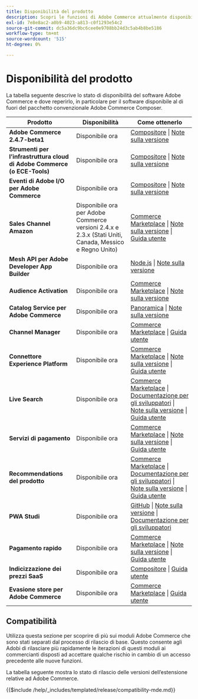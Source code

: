 ```yaml
---
title: Disponibilità del prodotto
description: Scopri le funzioni di Adobe Commerce attualmente disponibili, come accedervi e verificarne la compatibilità con specifiche versioni di Adobe Commerce.
exl-id: 7e8e8ac2-a0b9-4023-a813-c0f1293e54c2
source-git-commit: dc5a36dc9bc6cee0e9708bb24d3c5ab4b8be5186
workflow-type: tm+mt
source-wordcount: '515'
ht-degree: 0%

---
```


# Disponibilità del prodotto

La tabella seguente descrive lo stato di disponibilità del software Adobe Commerce e dove reperirlo, in particolare per il software disponibile al di fuori del pacchetto convenzionale Adobe Commerce Composer.

| Prodotto | Disponibilità | Come ottenerlo |
|-|-|-|
| **Adobe Commerce 2.4.7-beta1** | Disponibile ora | [Compositore](../installation/composer.md) \| [Note sulla versione](https://experienceleague.adobe.com/docs/commerce-operations/release/notes/adobe-commerce/2-4-7.html) |
| **Strumenti per l’infrastruttura cloud di Adobe Commerce (o ECE-Tools)** | Disponibile ora | [Compositore](https://experienceleague.adobe.com/docs/commerce-cloud-service/user-guide/dev-tools/ece-tools/update-package.html) \| [Note sulla versione](https://experienceleague.adobe.com/docs/commerce-cloud-service/user-guide/release-notes/cloud-tools-suite.html) |
| **Eventi di Adobe I/O per Adobe Commerce** | Disponibile ora | [Compositore](https://developer.adobe.com/commerce/events/get-started/installation/) \| [Note sulla versione](https://developer.adobe.com/commerce/events/get-started/release-notes/) |
| **Sales Channel Amazon** | Disponibile ora per Adobe Commerce versioni 2.4.x e 2.3.x (Stati Uniti, Canada, Messico e Regno Unito) | [Commerce Marketplace](https://marketplace.magento.com/magento-module-amazon.html) \| [Note sulla versione](https://experienceleague.adobe.com/docs/commerce-channels/amazon/release-notes.html) \| [Guida utente](https://experienceleague.adobe.com/docs/commerce-channels/amazon/overview.html) |
| **Mesh API per Adobe Developer App Builder** | Disponibile ora | [Node.js](https://developer.adobe.com/graphql-mesh-gateway/gateway/getting-started/) \| [Note sulla versione](https://developer.adobe.com/graphql-mesh-gateway/gateway/release-notes/) |
| **Audience Activation** | Disponibile ora | [Commerce Marketplace](https://marketplace.magento.com/magento-audiences.html) \| [Note sulla versione](https://experienceleague.adobe.com/docs/commerce-admin/customers/audience-activation.html) |
| **Catalog Service per Adobe Commerce** | Disponibile ora | [Panoramica](https://experienceleague.adobe.com/docs/commerce-merchant-services/catalog-service/guide-overview.html) \| [Note sulla versione](https://experienceleague.adobe.com/docs/commerce-merchant-services/catalog-service/release-notes.html?lang=en) |
| **Channel Manager** | Disponibile ora | [Commerce Marketplace](https://marketplace.magento.com/magento-channel-manager.html) \| [Guida utente](https://experienceleague.adobe.com/docs/commerce-channels/channel-manager/intro-to-channel-manager/overview.html) |
| **Connettore Experience Platform** | Disponibile ora | [Commerce Marketplace](https://marketplace.magento.com/magento-experience-platform-connector.html) \| [Note sulla versione](https://experienceleague.adobe.com/docs/commerce-merchant-services/experience-platform-connector/release-notes.html?lang=en) \| [Guida utente](https://experienceleague.adobe.com/docs/commerce-merchant-services/experience-platform-connector/overview.html?lang=en) |
| **Live Search** | Disponibile ora | [Commerce Marketplace](https://marketplace.magento.com/magento-live-search.html) \| [Documentazione per gli sviluppatori](https://developer.adobe.com/commerce/services/live-search/) \| [Note sulla versione](https://experienceleague.adobe.com/docs/commerce-merchant-services/live-search/release-notes.html) \| [Guida utente](https://experienceleague.adobe.com/docs/commerce-merchant-services/live-search/overview.html) |
| **Servizi di pagamento** | Disponibile ora | [Commerce Marketplace](https://marketplace.magento.com/magento-payment-services.html) \| [Note sulla versione](https://experienceleague.adobe.com/docs/commerce-merchant-services/payment-services/release-notes.html) \| [Guida utente](https://experienceleague.adobe.com/docs/commerce-merchant-services/payment-services/guide-overview.html) |
| **Recommendations del prodotto** | Disponibile ora | [Commerce Marketplace](https://marketplace.magento.com/magento-product-recommendations.html) \| [Documentazione per gli sviluppatori](https://devdocs.magento.com/recommendations/product-recs.html) \| [Note sulla versione](https://experienceleague.adobe.com/docs/commerce-merchant-services/product-recommendations/release-notes.html) \| [Guida utente](https://experienceleague.adobe.com/docs/commerce-merchant-services/product-recommendations/overview.html) |
| **PWA Studi** | Disponibile ora | [GitHub](https://github.com/magento/pwa-studio) \| [Note sulla versione](https://github.com/magento/pwa-studio/releases) \| [Documentazione per gli sviluppatori](https://developer.adobe.com/commerce/pwa-studio/) |
| **Pagamento rapido** | Disponibile ora | [Commerce Marketplace](https://marketplace.magento.com/magento-quick-checkout.html) \| [Note sulla versione](https://experienceleague.adobe.com/docs/commerce-merchant-services/quick-checkout/release-notes.html) \| [Guida utente](https://experienceleague.adobe.com/docs/commerce-merchant-services/quick-checkout/overview.html) |
| **Indicizzazione dei prezzi SaaS** | Disponibile ora | [Compositore](https://experienceleague.adobe.com/docs/commerce-merchant-services/price-indexer/index.html#modules) \| [Guida utente](https://experienceleague.adobe.com/docs/commerce-merchant-services/price-indexer/index.html) |
| **Evasione store per Adobe Commerce** | Disponibile ora | [Commerce Marketplace](https://marketplace.magento.com/store-fulfillment-magento-walmart.html) \| [Guida utente](https://experienceleague.adobe.com/docs/commerce-merchant-services/store-fulfillment/introduction.html) |

## Compatibilità

Utilizza questa sezione per scoprire di più sui moduli Adobe Commerce che sono stati separati dal processo di rilascio di base. Questo consente agli Adobi di rilasciare più rapidamente le iterazioni di questi moduli ai commercianti disposti ad accettare qualche rischio in cambio di un accesso precedente alle nuove funzioni.

La tabella seguente mostra lo stato di rilascio delle versioni dell’estensione relative ad Adobe Commerce.

{{$include /help/_includes/templated/release/compatibility-mde.md}}
